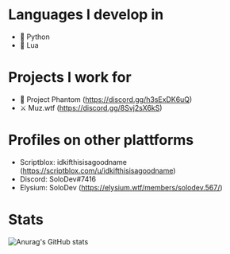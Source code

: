 # Languages I develop in
- 🐍 Python
- 🌙 Lua

# Projects I work for
- 👻 Project Phantom (https://discord.gg/h3sExDK6uQ)
- ⚔ Muz.wtf (https://discord.gg/8Svj2sX6kS)
# Profiles on other plattforms
- Scriptblox: idkifthisisagoodname (https://scriptblox.com/u/idkifthisisagoodname)
- Discord: SoloDev#7416
- Elysium: SoloDev (https://elysium.wtf/members/solodev.567/)
# Stats
![Anurag's GitHub stats](https://github-readme-stats.vercel.app/api?username=DocsGuy&show_icons=true&theme=radical)
